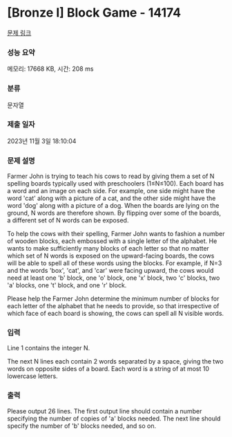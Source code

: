 # [Bronze I] Block Game - 14174 

[문제 링크](https://www.acmicpc.net/problem/14174) 

### 성능 요약

메모리: 17668 KB, 시간: 208 ms

### 분류

문자열

### 제출 일자

2023년 11월 3일 18:10:04

### 문제 설명

<p>Farmer John is trying to teach his cows to read by giving them a set of N spelling boards typically used with preschoolers (1≤N≤100). Each board has a word and an image on each side. For example, one side might have the word 'cat' along with a picture of a cat, and the other side might have the word 'dog' along with a picture of a dog. When the boards are lying on the ground, N words are therefore shown. By flipping over some of the boards, a different set of N words can be exposed.</p>

<p>To help the cows with their spelling, Farmer John wants to fashion a number of wooden blocks, each embossed with a single letter of the alphabet. He wants to make sufficiently many blocks of each letter so that no matter which set of N words is exposed on the upward-facing boards, the cows will be able to spell all of these words using the blocks. For example, if N=3 and the words 'box', 'cat', and 'car' were facing upward, the cows would need at least one 'b' block, one 'o' block, one 'x' block, two 'c' blocks, two 'a' blocks, one 't' block, and one 'r' block.</p>

<p>Please help the Farmer John determine the minimum number of blocks for each letter of the alphabet that he needs to provide, so that irrespective of which face of each board is showing, the cows can spell all N visible words.</p>

### 입력 

 <p>Line 1 contains the integer N.</p>

<p>The next N lines each contain 2 words separated by a space, giving the two words on opposite sides of a board. Each word is a string of at most 10 lowercase letters.</p>

### 출력 

 <p>Please output 26 lines. The first output line should contain a number specifying the number of copies of 'a' blocks needed. The next line should specify the number of 'b' blocks needed, and so on.</p>

